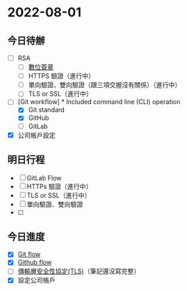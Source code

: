 #  2022-08-01
## 今日待辦
- [ ] RSA 
	- [ ] [數位簽章](演算法/數位簽章.md)
	- [ ] HTTPS 驗證（進行中）
	- [ ] 單向驗證、雙向驗證（跟三項交握沒有關係）（進行中）
	- [ ] TLS or SSL（進行中）
- [ ] [Git workflow] * Included command line (CLI) operation
	- [x] Git standard
	- [x] GitHub
	- [ ] GitLab
- [x] 公司帳戶設定 

## 明日行程
- [ ] GitLab Flow
- [ ] HTTPs 驗證（進行中）
- [ ] TLS or SSL（進行中）
- [ ] 單向驗證、雙向驗證
- [ ] 


## 今日進度
- [x] [Git flow](Git%20flow.md)
- [x] [Github flow](Github%20flow.md)   
- [ ] [傳輸層安全性協定(TLS)](傳輸層安全性協定(TLS).md)（筆記還沒寫完整） 
- [x] 設定公司帳戶
